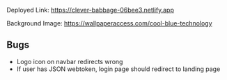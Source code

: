 Deployed Link: https://clever-babbage-06bee3.netlify.app

Background Image: https://wallpaperaccess.com/cool-blue-technology

## Bugs
- Logo icon on navbar redirects wrong
- If user has JSON webtoken, login page should redirect to landing page